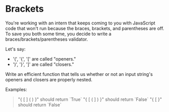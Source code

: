 # Brackets

You're working with an intern that keeps coming to you with JavaScript code that won't run because the braces, brackets, and parentheses are off. To save you both some time, you decide to write a braces/brackets/parentheses validator.

Let's say:

- '(', '{', '[' are called "openers."
- ')', '}', ']' are called "closers."

Write an efficient function that tells us whether or not an input string's openers and closers are properly nested.

Examples:
<blockquote>
"{ [ ] ( ) }" should return `True`  
"{ [ ( ] ) }" should return `False`  
"{ [ }" should return `False`  
</blockquote>
